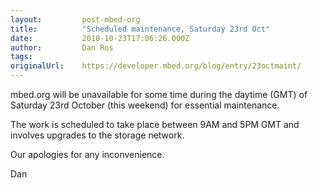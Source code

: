 ```yaml
---
layout:         post-mbed-org
title:          "Scheduled maintenance, Saturday 23rd Oct"
date:           2010-10-23T17:06:26.000Z
author:         Dan Ros
tags:           
originalUrl:    https://developer.mbed.org/blog/entry/23octmaint/
---
```


<p>
  mbed.org will be unavailable for some time during the daytime
  (GMT) of Saturday 23rd October (this weekend) for essential
  maintenance.
</p>
<p>
  The work is scheduled to take place between 9AM and 5PM GMT and
  involves upgrades to the storage network.
</p>
<p>
  Our apologies for any inconvenience.
</p>
<p>
  Dan
</p>

